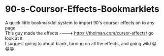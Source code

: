 # 90-s-Coursor-Effects-Bookmarklets
A quick little bookmarklet system to import 90's coursor effects on to any page <br/>
This guy made the effects ----> https://tholman.com/cursor-effects/ go look at it <br/>
I suggest going to about blank, turning on all the effects, and going wild 😁😁😁 
